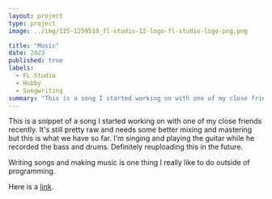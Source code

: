 ```yaml
---
layout: project
type: project
image: ../img/125-1259519_fl-studio-12-logo-fl-studio-logo-png.png

title: "Music"
date: 2023
published: true
labels:
  - FL Studio
  - Hobby
  - Songwriting
summary: "This is a song I started working on with one of my close friends this summer. It's still pretty raw and needs some better mixing and mastering but this is what we have so far. I'm singing and playing the guitar while he recorded the bass and drums."
---
```


This is a snippet of a song I started working on with one of my close friends recently. It's still pretty raw and needs some better mixing and mastering but this is what we have so far. I'm singing and playing the guitar while he recorded the bass and drums. Definitely reuploading this in the future.

Writing songs and making music is one thing I really like to do outside of programming. 

Here is a [link](https://www.youtube.com/watch?v=rQhhJsk7Puk).
